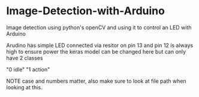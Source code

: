 # Image-Detection-with-Arduino
Image detection using python's openCV and using it to control an LED with Arduino

Arudino has simple LED connected via resitor on pin 13 and pin 12 is always high to ensure power
the keras model can be changed here but can only have 2 classes

"0 idle"
"1 action" 

NOTE case and numbers matter, also make sure to look at file path when looking at this.
